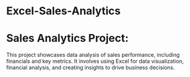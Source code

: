 # Excel-Sales-Analytics

# Sales Analytics Project:
This project showcases data analysis of sales performance, including financials and key metrics. It involves using Excel for data visualization, financial analysis, and creating insights to drive business decisions.
